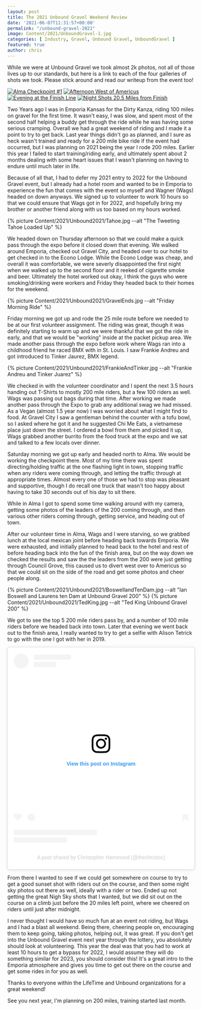 ```yaml
---
layout: post
title: The 2021 Unbound Gravel Weekend Review
date: '2021-06-07T11:31:57+00:00'
permalink: "/unbound-gravel-2021"
image: Content/2021/UnboundGravel-1.jpg
categories: [ Industry, Gravel, Unbound Gravel, UnboundGravel ]
featured: true
author: chris
---
```


While we were at Unbound Gravel we took almost 2k photos, not all of those lives up to our standards, but here is a link to each of the four galleries of shots we took. Please stick around and read our writeup from the event too!

[![Alma Checkpoint #1](https://rainbowmarks.com/generated/img/posts/UnboundGravel/AlmaCheckPoint/AlmaCheckPoint-49-400-596335fdd.jpg)](https://rainbowmarks.com/Events/2021/06/unbound-gravel-alma) [![Afternoon West of Americus](https://rainbowmarks.com/generated/img/posts/UnboundGravel/WestOfAmericus/WestOfAmericus-274-400-9a7664468.jpg)](https://rainbowmarks.com/Events/2021/06/unbound-gravel-west-of-americus)
[![Evening at the Finish Line](https://rainbowmarks.com/generated/img/posts/UnboundGravel/FinishLine/FinishLine-11-400-09a9be44f.jpg)](https://rainbowmarks.com/Events/2021/06/unbound-gravel-finish-line) [![Night Shots 20.5 Miles from Finish](https://rainbowmarks.com/generated/img/posts/UnboundGravel/Nightshots/Nightshots-226-400-5d6ddb371.jpg)](https://rainbowmarks.com/Events/2021/06/unbound-gravel-night-shots)

Two Years ago I was in Emporia Kansas for the Dirty Kanza, riding 100 miles on gravel for the first time. It wasn't easy, I was slow, and spent most of the second half helping a buddy get through the ride while he was having some serious cramping. Overall we had a great weekend of riding and I made it a point to try to get back. Last year things didn't go as planned, and I sure as heck wasn't trained and ready for a 200 mile bike ride if the event had occurred, but I was planning on 2021 being the year I rode 200 miles. Earlier this year I failed to start training/riding early, and ultimately spent about 2 months dealing with some heart issues that I wasn't planning on having to endure until much later in life. 

Because of all that, I had to defer my 2021 entry to 2022 for the Unbound Gravel event, but I already had a hotel room and wanted to be in Emporia to experience the fun that comes with the event so myself and Wagner (Wags) headed on down anyways. We signed up to volunteer to work 10 hours so that we could ensure that Wags got in for 2022, and hopefully bring my brother or another friend along with us too based on my hours worked.

{% picture  Content/2021/Unbound2021/Tahoe.jpg --alt "The Tweeting Tahoe Loaded Up" %} 

We headed down on Thursday afternoon so that we could make a quick pass through the expo before it closed down that evening. We walked around Emporia, checked out Gravel City, and headed over to our hotel to get checked in to the Econo Lodge. While the Econo Lodge was cheap, and overall it was comfortable, we were severly disappointed the first night when we walked up to the second floor and it reeked of cigarette smoke and beer. Ultimately the hotel worked out okay, I think the guys who were smoking/drinking were workers and Friday they headed back to their homes for the weekend.

{% picture  Content/2021/Unbound2021/GravelEnds.jpg --alt "Friday Morning Ride" %} 

Friday morning we got up and rode the 25 mile route before we needed to be at our first volunteer assignment. The riding was great, though it was definitely starting to warm up and we were thankful that we got the ride in early, and that we would be "working" inside at the packet pickup area. We made another pass through the expo before work where Wags ran into a childhood friend he raced BMX with in St. Louis. I saw Frankie Andreu and got introduced to Tinker Jaurez, BMX legend. 

{% picture  Content/2021/Unbound2021/FrankieAndTinker.jpg --alt "Frankie Andreu and Tinker Juarez" %} 

We checked in with the volunteer coordinator and I spent the next 3.5 hours handing out T-Shirts to mostly 200 mile riders, but a few 100 riders as well. Wags was passing out bags during that time. After working we made another pass through the Expo to grab any additional swag we had missed. As a Vegan (almost 1.5 year now) I was worried about what I might find to food. At Gravel City I saw a gentleman behind the counter with a tofu bowl, so I asked where he got it and he suggested Chi Me Eats, a vietnamese place just down the street. I ordered a bowl from them and picked it up, Wags grabbed another burrito from the food truck at the expo and we sat and talked to a few locals over dinner.

Saturday morning we got up early and headed north to Alma. We would be working the checkpoint there. Most of my time there was spent directing/holding traffic at the one flashing light in town, stopping traffic when any riders were coming through, and letting the traffic through at appropriate times. Almost every one of those we had to stop was pleasant and supportive, though I do recall one truck that wasn't too happy about having to take 30 seconds out of his day to sit there.

While in Alma I got to spend some time walking around with my camera, getting some photos of the leaders of the 200 coming through, and then various other riders coming through, getting service, and heading out of town.

After our volunteer time in Alma, Wags and I were starving, so we grabbed lunch at the local mexican joint before heading back towards Emporia. We were exhausted, and initially planned to head back to the hotel and rest of before heading back into the fun of the finish area, but on the way down we checked the results and saw the the leaders from the 200 were just getting through Council Grove, this caused us to divert west over to Americus so that we could sit on the side of the road and get some photos and cheer people along.

{% picture  Content/2021/Unbound2021/BoswellandTenDam.jpg --alt "Ian Boswell and Laurens ten Dam at Unbound Gravel 200" %} 
{% picture  Content/2021/Unbound2021/TedKing.jpg --alt "Ted King Unbound Gravel 200" %} 

We got to see the top 5 200 mile riders pass by, and a number of 100 mile riders before we headed back into town. Later that evening we went back out to the finish area, I really wanted to try to get a selfie with Alison Tetrick to go with the one I got with her in 2019. 

<blockquote class="instagram-media" data-instgrm-captioned data-instgrm-permalink="https://www.instagram.com/p/CPwlsysD49H/?utm_source=ig_embed&amp;utm_campaign=loading" data-instgrm-version="13" style=" background:#FFF; border:0; border-radius:3px; box-shadow:0 0 1px 0 rgba(0,0,0,0.5),0 1px 10px 0 rgba(0,0,0,0.15); margin: 1px; max-width:540px; min-width:326px; padding:0; width:99.375%; width:-webkit-calc(100% - 2px); width:calc(100% - 2px);"><div style="padding:16px;"> <a href="https://www.instagram.com/p/CPwlsysD49H/?utm_source=ig_embed&amp;utm_campaign=loading" style=" background:#FFFFFF; line-height:0; padding:0 0; text-align:center; text-decoration:none; width:100%;" target="_blank"> <div style=" display: flex; flex-direction: row; align-items: center;"> <div style="background-color: #F4F4F4; border-radius: 50%; flex-grow: 0; height: 40px; margin-right: 14px; width: 40px;"></div> <div style="display: flex; flex-direction: column; flex-grow: 1; justify-content: center;"> <div style=" background-color: #F4F4F4; border-radius: 4px; flex-grow: 0; height: 14px; margin-bottom: 6px; width: 100px;"></div> <div style=" background-color: #F4F4F4; border-radius: 4px; flex-grow: 0; height: 14px; width: 60px;"></div></div></div><div style="padding: 19% 0;"></div> <div style="display:block; height:50px; margin:0 auto 12px; width:50px;"><svg width="50px" height="50px" viewBox="0 0 60 60" version="1.1" xmlns="https://www.w3.org/2000/svg" xmlns:xlink="https://www.w3.org/1999/xlink"><g stroke="none" stroke-width="1" fill="none" fill-rule="evenodd"><g transform="translate(-511.000000, -20.000000)" fill="#000000"><g><path d="M556.869,30.41 C554.814,30.41 553.148,32.076 553.148,34.131 C553.148,36.186 554.814,37.852 556.869,37.852 C558.924,37.852 560.59,36.186 560.59,34.131 C560.59,32.076 558.924,30.41 556.869,30.41 M541,60.657 C535.114,60.657 530.342,55.887 530.342,50 C530.342,44.114 535.114,39.342 541,39.342 C546.887,39.342 551.658,44.114 551.658,50 C551.658,55.887 546.887,60.657 541,60.657 M541,33.886 C532.1,33.886 524.886,41.1 524.886,50 C524.886,58.899 532.1,66.113 541,66.113 C549.9,66.113 557.115,58.899 557.115,50 C557.115,41.1 549.9,33.886 541,33.886 M565.378,62.101 C565.244,65.022 564.756,66.606 564.346,67.663 C563.803,69.06 563.154,70.057 562.106,71.106 C561.058,72.155 560.06,72.803 558.662,73.347 C557.607,73.757 556.021,74.244 553.102,74.378 C549.944,74.521 548.997,74.552 541,74.552 C533.003,74.552 532.056,74.521 528.898,74.378 C525.979,74.244 524.393,73.757 523.338,73.347 C521.94,72.803 520.942,72.155 519.894,71.106 C518.846,70.057 518.197,69.06 517.654,67.663 C517.244,66.606 516.755,65.022 516.623,62.101 C516.479,58.943 516.448,57.996 516.448,50 C516.448,42.003 516.479,41.056 516.623,37.899 C516.755,34.978 517.244,33.391 517.654,32.338 C518.197,30.938 518.846,29.942 519.894,28.894 C520.942,27.846 521.94,27.196 523.338,26.654 C524.393,26.244 525.979,25.756 528.898,25.623 C532.057,25.479 533.004,25.448 541,25.448 C548.997,25.448 549.943,25.479 553.102,25.623 C556.021,25.756 557.607,26.244 558.662,26.654 C560.06,27.196 561.058,27.846 562.106,28.894 C563.154,29.942 563.803,30.938 564.346,32.338 C564.756,33.391 565.244,34.978 565.378,37.899 C565.522,41.056 565.552,42.003 565.552,50 C565.552,57.996 565.522,58.943 565.378,62.101 M570.82,37.631 C570.674,34.438 570.167,32.258 569.425,30.349 C568.659,28.377 567.633,26.702 565.965,25.035 C564.297,23.368 562.623,22.342 560.652,21.575 C558.743,20.834 556.562,20.326 553.369,20.18 C550.169,20.033 549.148,20 541,20 C532.853,20 531.831,20.033 528.631,20.18 C525.438,20.326 523.257,20.834 521.349,21.575 C519.376,22.342 517.703,23.368 516.035,25.035 C514.368,26.702 513.342,28.377 512.574,30.349 C511.834,32.258 511.326,34.438 511.181,37.631 C511.035,40.831 511,41.851 511,50 C511,58.147 511.035,59.17 511.181,62.369 C511.326,65.562 511.834,67.743 512.574,69.651 C513.342,71.625 514.368,73.296 516.035,74.965 C517.703,76.634 519.376,77.658 521.349,78.425 C523.257,79.167 525.438,79.673 528.631,79.82 C531.831,79.965 532.853,80.001 541,80.001 C549.148,80.001 550.169,79.965 553.369,79.82 C556.562,79.673 558.743,79.167 560.652,78.425 C562.623,77.658 564.297,76.634 565.965,74.965 C567.633,73.296 568.659,71.625 569.425,69.651 C570.167,67.743 570.674,65.562 570.82,62.369 C570.966,59.17 571,58.147 571,50 C571,41.851 570.966,40.831 570.82,37.631"></path></g></g></g></svg></div><div style="padding-top: 8px;"> <div style=" color:#3897f0; font-family:Arial,sans-serif; font-size:14px; font-style:normal; font-weight:550; line-height:18px;"> View this post on Instagram</div></div><div style="padding: 12.5% 0;"></div> <div style="display: flex; flex-direction: row; margin-bottom: 14px; align-items: center;"><div> <div style="background-color: #F4F4F4; border-radius: 50%; height: 12.5px; width: 12.5px; transform: translateX(0px) translateY(7px);"></div> <div style="background-color: #F4F4F4; height: 12.5px; transform: rotate(-45deg) translateX(3px) translateY(1px); width: 12.5px; flex-grow: 0; margin-right: 14px; margin-left: 2px;"></div> <div style="background-color: #F4F4F4; border-radius: 50%; height: 12.5px; width: 12.5px; transform: translateX(9px) translateY(-18px);"></div></div><div style="margin-left: 8px;"> <div style=" background-color: #F4F4F4; border-radius: 50%; flex-grow: 0; height: 20px; width: 20px;"></div> <div style=" width: 0; height: 0; border-top: 2px solid transparent; border-left: 6px solid #f4f4f4; border-bottom: 2px solid transparent; transform: translateX(16px) translateY(-4px) rotate(30deg)"></div></div><div style="margin-left: auto;"> <div style=" width: 0px; border-top: 8px solid #F4F4F4; border-right: 8px solid transparent; transform: translateY(16px);"></div> <div style=" background-color: #F4F4F4; flex-grow: 0; height: 12px; width: 16px; transform: translateY(-4px);"></div> <div style=" width: 0; height: 0; border-top: 8px solid #F4F4F4; border-left: 8px solid transparent; transform: translateY(-4px) translateX(8px);"></div></div></div> <div style="display: flex; flex-direction: column; flex-grow: 1; justify-content: center; margin-bottom: 24px;"> <div style=" background-color: #F4F4F4; border-radius: 4px; flex-grow: 0; height: 14px; margin-bottom: 6px; width: 224px;"></div> <div style=" background-color: #F4F4F4; border-radius: 4px; flex-grow: 0; height: 14px; width: 144px;"></div></div></a><p style=" color:#c9c8cd; font-family:Arial,sans-serif; font-size:14px; line-height:17px; margin-bottom:0; margin-top:8px; overflow:hidden; padding:8px 0 7px; text-align:center; text-overflow:ellipsis; white-space:nowrap;"><a href="https://www.instagram.com/p/CPwlsysD49H/?utm_source=ig_embed&amp;utm_campaign=loading" style=" color:#c9c8cd; font-family:Arial,sans-serif; font-size:14px; font-style:normal; font-weight:normal; line-height:17px; text-decoration:none;" target="_blank">A post shared by Christopher Hammond (@thechristoc)</a></p></div></blockquote> <script async src="//www.instagram.com/embed.js"></script>

From there I wanted to see if we could get somewhere on course to try to get a good sunset shot with riders out on the course, and then some night sky photos out there as well, ideally with a rider or two. Ended up not getting the great Nigh Sky shots that I wanted, but we did sit out on the course on a climb just before the 20 miles left point, where we cheered on riders until just after midnight.

I never thought I would have so much fun at an event not riding, but Wags and I had a blast all weekend. Being there, cheering people on, encouraging them to keep going, taking photos, helping out, it was great. If you don't get into the Unbound Gravel event next year through the lottery, you absolutely should look at volunteering. This year the deal was that you had to work at least 10 hours to get a bypass for 2022, I would assume they will do something similar for 2023, you should consider this! It's a great intro to the Emporia atmosphere and gives you time to get out there on the course and get some rides in for you as well.

Thanks to everyone within the LifeTime and Unbound organizations for a great weekend!

See you next year, I'm planning on 200 miles, training started last month.

